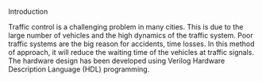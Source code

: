 Introduction

Traffic control is a challenging problem in many cities. This is due to the large number of vehicles and the high dynamics of the traffic system. Poor traffic systems are the big reason for accidents, time losses. In this method of approach, it will reduce the waiting time of the vehicles at traffic signals. The hardware design has been developed using Verilog Hardware Description Language (HDL) programming.

